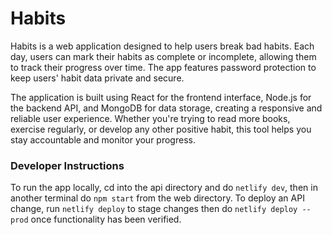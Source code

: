 # Habits

Habits is a web application designed to help users break bad habits. Each day, users can mark their habits as complete or incomplete, allowing them to track their progress over time. The app features password protection to keep users' habit data private and secure.

The application is built using React for the frontend interface, Node.js for the backend API, and MongoDB for data storage, creating a responsive and reliable user experience. Whether you're trying to read more books, exercise regularly, or develop any other positive habit, this tool helps you stay accountable and monitor your progress.

### Developer Instructions
To run the app locally, cd into the api directory and do `netlify dev`, then in another terminal do `npm start` from the web directory. To deploy an API change, run `netlify deploy` to stage changes then do `netlify deploy --prod` once functionality has been verified.
